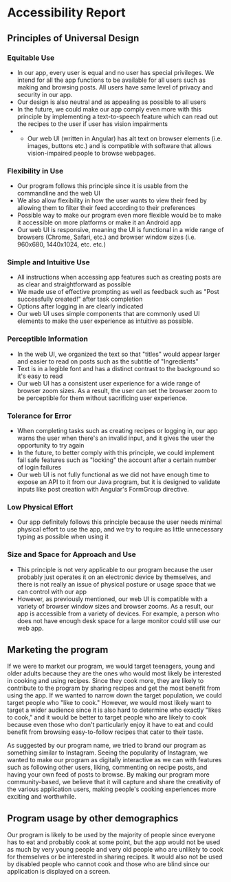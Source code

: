 # Accessibility Report

## Principles of Universal Design

### Equitable Use

* In our app, every user is equal and no user has special privileges. We intend for all the app functions to be available for all users such as making and browsing posts. All users have same level of privacy and security in our app.
* Our design is also neutral and as appealing as possible to all users
* In the future, we could make our app comply even more with this principle by implementing a text-to-speech feature which can read out the recipes to the user if user has vision impairments
* * Our web UI (written in Angular) has alt text on browser elements (i.e. images, buttons etc.) and is compatible with software that allows vision-impaired people to browse webpages.

### Flexibility in Use

* Our program follows this principle since it is usable from the commandline and the web UI
* We also allow flexibility in how the user wants to view their feed by allowing them to filter their feed according to their preferences
* Possible way to make our program even more flexible would be to make it accessible on more platforms or make it an Android app
* Our web UI is responsive, meaning the UI is functional in a wide range of browsers (Chrome, Safari, etc.) and browser window sizes (i.e. 960x680, 1440x1024, etc. etc.)

### Simple and Intuitive Use

* All instructions when accessing app features such as creating posts are as clear and straightforward as possible
* We made use of effective prompting as well as feedback such as "Post successfully created!" after task completion
* Options after logging in are clearly indicated
* Our web UI uses simple components that are commonly used UI elements to make the user experience as intuitive as possible.

### Perceptible Information

* In the web UI, we organized the text so that "titles" would appear larger and easier to read on posts such as the subtitle of "Ingredients"
* Text is in a legible font and has a distinct contrast to the background so it's easy to read
* Our web UI has a consistent user experience for a wide range of browser zoom sizes. As a result, the user can set the browser zoom to be perceptible for them without sacrificing user experience.

### Tolerance for Error

* When completing tasks such as creating recipes or logging in, our app warns the user when there's an invalid input, and it gives the user the opportunity to try again
* In the future, to better comply with this principle, we could implement fail safe features such as "locking" the account after a certain number of login failures
* Our web UI is not fully functional as we did not have enough time to expose an API to it from our Java program, but it is designed to validate inputs like post creation with Angular's FormGroup directive.

### Low Physical Effort

* Our app definitely follows this principle because the user needs minimal physical effort to use the app, and we try to require as little unnecessary typing as possible when using it

### Size and Space for Approach and Use

* This principle is not very applicable to our program because the user probably just operates it on an electronic device by themselves, and there is not really an issue of physical posture or usage space that we can control with our app
* However, as previously mentioned, our web UI is compatible with a variety of browser window sizes and browser zooms. As a result, our app is accessible from a variety of devices. For example, a person who does not have enough desk space for a large monitor could still use our web app.

## Marketing the program

If we were to market our program, we would target teenagers, young and older adults because they are the ones who would most likely be interested in cooking and using recipes. Since they cook more, they are likely to contribute to the program by sharing recipes and get the most benefit from using the app. If we wanted to narrow down the target population, we could target people who "like to cook." However, we would most likely want to target a wider audience since it is also hard to determine who exactly "likes to cook," and it would be better to target people who are likely to cook because even those who don't particularly enjoy it have to eat and could benefit from browsing easy-to-follow recipes that cater to their taste.

As suggested by our program name, we tried to brand our program as something similar to Instagram. Seeing the popularity of Instagram, we wanted to make our program as digitally interactive as we can with features such as following other users, liking, commenting on recipe posts, and having your own feed of posts to browse. By making our program more community-based, we believe that it will capture and share the creativity of the various application users, making people's cooking experiences more exciting and worthwhile.

## Program usage by other demographics

Our program is likely to be used by the majority of people since everyone has to eat and probably cook at some point, but the app would not be used as much by very young people and very old people who are unlikely to cook for themselves or be interested in sharing recipes. It would also not be used by disabled people who cannot cook and those who are blind since our application is displayed on a screen.
